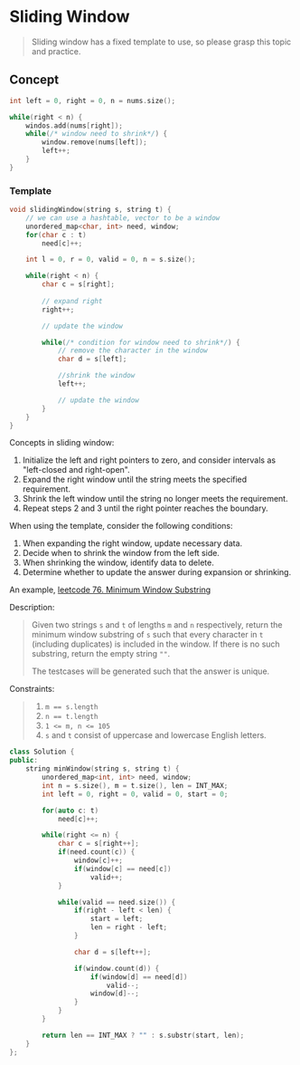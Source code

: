 # Sliding Window

> Sliding window has a fixed template to use, so please grasp this topic and practice.

## Concept
```c++
int left = 0, right = 0, n = nums.size();

while(right < n) {
    windos.add(nums[right]);
    while(/* window need to shrink*/) {
        window.remove(nums[left]);
        left++;
    }
}
```

### Template
```c++
void slidingWindow(string s, string t) {
    // we can use a hashtable, vector to be a window
    unordered_map<char, int> need, window;
    for(char c : t)
        need[c]++;

    int l = 0, r = 0, valid = 0, n = s.size();

    while(right < n) {
        char c = s[right];
        
        // expand right
        right++;

        // update the window

        while(/* condition for window need to shrink*/) {
            // remove the character in the window
            char d = s[left];

            //shrink the window
            left++;

            // update the window
        }
    }
}
```

Concepts in sliding window:
1. Initialize the left and right pointers to zero, and consider intervals as "left-closed and right-open".
2. Expand the right window until the string meets the specified requirement.
3. Shrink the left window until the string no longer meets the requirement.
4. Repeat steps 2 and 3 until the right pointer reaches the boundary.

When using the template, consider the following conditions:
1. When expanding the right window, update necessary data.
2. Decide when to shrink the window from the left side.
3. When shrinking the window, identify data to delete.
4. Determine whether to update the answer during expansion or shrinking.

An example, [leetcode 76. Minimum Window Substring](https://leetcode.com/problems/minimum-window-substring/description/)

Description:
> Given two strings `s` and `t` of lengths `m` and `n` respectively, return the minimum window substring of `s` such that every character in `t` (including duplicates) is included in the window. If there is no such substring, return the empty string `""`.
> 
> The testcases will be generated such that the answer is unique.

Constraints:
> 1. `m == s.length`
> 2. `n == t.length`
> 3. `1 <= m, n <= 105`
> 4. `s` and `t` consist of uppercase and lowercase English letters.

```c++
class Solution {
public:
    string minWindow(string s, string t) {
        unordered_map<int, int> need, window;
        int n = s.size(), m = t.size(), len = INT_MAX;
        int left = 0, right = 0, valid = 0, start = 0;

        for(auto c: t)
            need[c]++;

        while(right <= n) {
            char c = s[right++];
            if(need.count(c)) {
                window[c]++;
                if(window[c] == need[c])
                    valid++;
            }

            while(valid == need.size()) {
                if(right - left < len) {
                    start = left;
                    len = right - left;
                }

                char d = s[left++];

                if(window.count(d)) {
                    if(window[d] == need[d])
                        valid--;
                    window[d]--;
                }
            }
        }

        return len == INT_MAX ? "" : s.substr(start, len);
    }
};
```